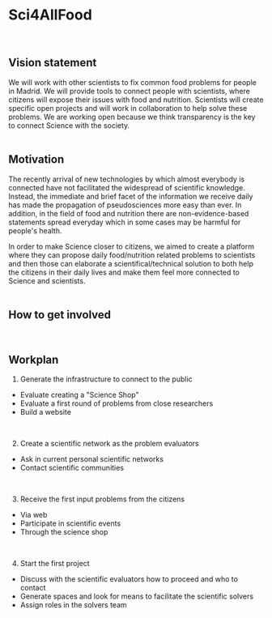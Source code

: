 # Sci4AllFood
<br>

## Vision statement
We will work with other scientists to fix common food problems for people in Madrid. We will provide tools to connect people with scientists, where citizens will expose their issues with food and nutrition. Scientists will create specific open projects and will work in collaboration to help solve these problems. We are working open because we think transparency is the key to connect Science with the society.
<br>
<br>

## Motivation
The recently arrival of new technologies by which almost everybody is connected have not facilitated the widespread of scientific knowledge. Instead, the immediate and brief facet of the information we receive daily has made the propagation of pseudosciences more easy than ever. In addition, in the field of food and nutrition there are non-evidence-based statements spread everyday which in some cases may be harmful for people's health. 

In order to make Science closer to citizens, we aimed to create a platform where they can propose daily food/nutrition related problems to scientists and then those can elaborate a scientifical/technical solution to both help the citizens in their daily lives and make them feel more connected to Science and scientists.
<br>
<br>

## How to get involved
<br>

## Workplan
1. Generate the infrastructure to connect to the public
  * Evaluate creating a "Science Shop"
  * Evaluate a first round of problems from close researchers
  * Build a website
<br>

2. Create a scientific network as the problem evaluators
  * Ask in current personal scientific networks
  * Contact scientific communities
<br>

3. Receive the first input problems from the citizens
  * Via web 
  * Participate in scientific events 
  * Through the science shop
<br>

4. Start the first project
  * Discuss with the scientific evaluators how to proceed and who to contact
  * Generate spaces and look for means to facilitate the scientific solvers
  * Assign roles in the solvers team
<br>

  
  
  
